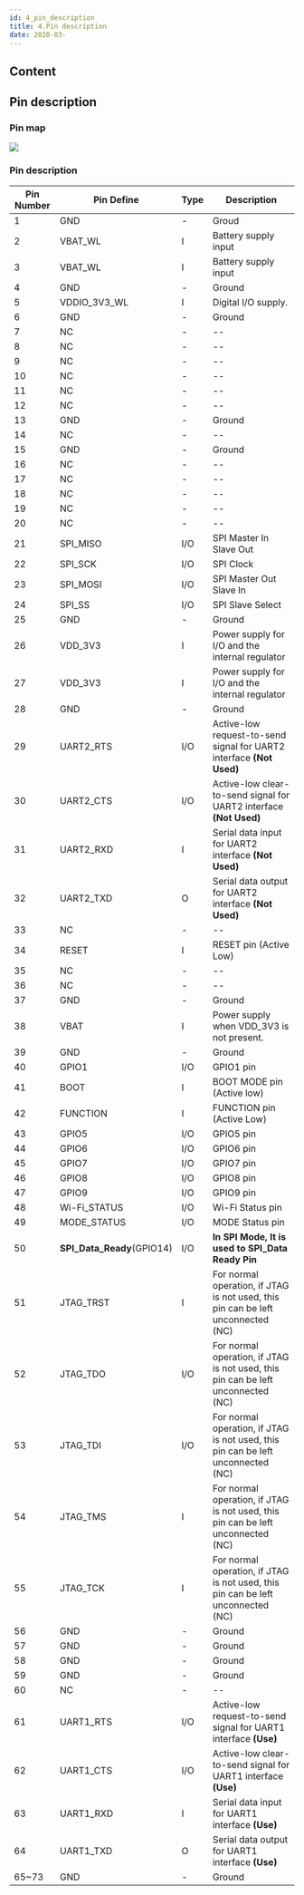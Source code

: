 ```yaml
---
id: 4_pin_description
title: 4.Pin description
date: 2020-03-
---
```



## Content
## Pin description

### Pin map

![](/document_framework/img/products/wizfi250/wizfi250_pin_map.png)

  

### Pin description

| Pin Number | Pin Define     | Type | Description                                                          |
| ---------- | -------------- | ---- | -------------------------------------------------------------------- |
| 1          | GND            | \-   | Groud                                                                |
| 2          | VBAT\_WL       | I    | Battery supply input                                                 |
| 3          | VBAT\_WL       | I    | Battery supply input                                                 |
| 4          | GND            | \-   | Ground                                                               |
| 5          | VDDIO\_3V3\_WL | I    | Digital I/O supply.                                                  |
| 6          | GND            | \-   | Ground                                                               |
| 7          | NC             | \-   | \--                                                                  |
| 8          | NC             | \-   | \--                                                                  |
| 9          | NC             | \-   | \--                                                                  |
| 10         | NC             | \-   | \--                                                                  |
| 11         | NC             | \-   | \--                                                                  |
| 12         | NC             | \-   | \--                                                                  |
| 13         | GND            | \-   | Ground                                                               |
| 14         | NC             | \-   | \--                                                                  |
| 15         | GND            | \-   | Ground                                                               |
| 16         | NC             | \-   | \--                                                                  |
| 17         | NC             | \-   | \--                                                                  |
| 18         | NC             | \-   | \--                                                                  |
| 19         | NC             | \-   | \--                                                                  |
| 20         | NC             | \-   | \--                                                                  |
| 21         | SPI\_MISO      | I/O  | SPI Master In Slave Out                                              |
| 22         | SPI\_SCK       | I/O  | SPI Clock                                                            |
| 23         | SPI\_MOSI      | I/O  | SPI Master Out Slave In                                              |
| 24         | SPI\_SS        | I/O  | SPI Slave Select                                                     |
| 25         | GND            | \-   | Ground                                                               |
| 26         | VDD\_3V3       | I    | Power supply for I/O and the internal regulator                      |
| 27         | VDD\_3V3       | I    | Power supply for I/O and the internal regulator                      |
| 28         | GND            | \-   | Ground                                                               |
| 29         | UART2\_RTS     | I/O  | Active-low request-to-send signal for UART2 interface **(Not Used)** |
| 30         | UART2\_CTS     | I/O  | Active-low clear-to-send signal for UART2 interface **(Not Used)**   |
| 31         | UART2\_RXD     | I    | Serial data input for UART2 interface **(Not Used)**                 |
| 32         | UART2\_TXD     | O    | Serial data output for UART2 interface **(Not Used)**                |
| 33         | NC             | \-   | \--                                                                  |
| 34         | RESET          | I    | RESET pin (Active Low)                                               |
| 35         | NC             | \-   | \--                                                                  |
| 36     | NC                           | \-  | \--                                                                              |
| 37     | GND                          | \-  | Ground                                                                           |
| 38     | VBAT                         | I   | Power supply when VDD\_3V3 is not present.                                       |
| 39     | GND                          | \-  | Ground                                                                           |
| 40     | GPIO1                        | I/O | GPIO1 pin                                                                        |
| 41     | BOOT                         | I   | BOOT MODE pin (Active low)                                                       |
| 42     | FUNCTION                     | I   | FUNCTION pin (Active Low)                                                        |
| 43     | GPIO5                        | I/O | GPIO5 pin                                                                        |
| 44     | GPIO6                        | I/O | GPIO6 pin                                                                        |
| 45     | GPIO7                        | I/O | GPIO7 pin                                                                        |
| 46     | GPIO8                        | I/O | GPIO8 pin                                                                        |
| 47     | GPIO9                        | I/O | GPIO9 pin                                                                        |
| 48     | Wi-Fi\_STATUS                | I/O | Wi-Fi Status pin                                                                 |
| 49     | MODE\_STATUS                 | I/O | MODE Status pin                                                                  |
| 50     | **SPI\_Data\_Ready**(GPIO14) | I/O | **In SPI Mode, It is used to SPI\_Data Ready Pin**                               |
| 51     | JTAG\_TRST                   | I   | For normal operation, if JTAG is not used, this pin can be left unconnected (NC) |
| 52     | JTAG\_TDO                    | I/O | For normal operation, if JTAG is not used, this pin can be left unconnected (NC) |
| 53     | JTAG\_TDI                    | I/O | For normal operation, if JTAG is not used, this pin can be left unconnected (NC) |
| 54     | JTAG\_TMS                    | I   | For normal operation, if JTAG is not used, this pin can be left unconnected (NC) |
| 55     | JTAG\_TCK                    | I   | For normal operation, if JTAG is not used, this pin can be left unconnected (NC) |
| 56     | GND                          | \-  | Ground                                                                           |
| 57     | GND                          | \-  | Ground                                                                           |
| 58     | GND                          | \-  | Ground                                                                           |
| 59     | GND                          | \-  | Ground                                                                           |
| 60     | NC                           | \-  | \--                                                                              |
| 61     | UART1\_RTS                   | I/O | Active-low request-to-send signal for UART1 interface **(Use)**                  |
| 62     | UART1\_CTS                   | I/O | Active-low clear-to-send signal for UART1 interface **(Use)**                    |
| 63     | UART1\_RXD                   | I   | Serial data input for UART1 interface **(Use)**                                  |
| 64     | UART1\_TXD                   | O   | Serial data output for UART1 interface **(Use)**                                 |
| 65\~73 | GND                          | \-  | Ground                                                                           |
